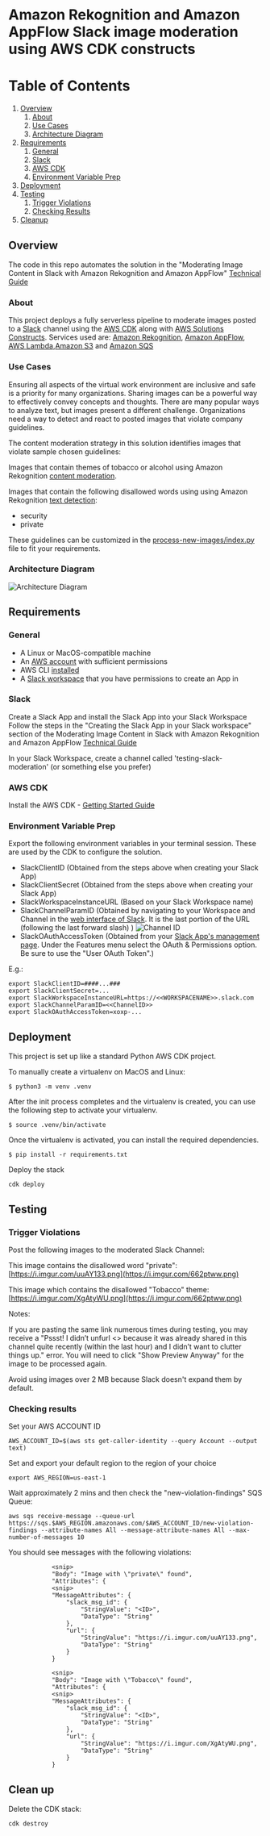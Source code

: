 
# Amazon Rekognition and Amazon AppFlow Slack image moderation using AWS CDK constructs

# Table of Contents
1. [Overview](#overview)
    1. [About](#about)
    2. [Use Cases](#use-cases)
    3. [Architecture Diagram](#architecture-diagram)
2. [Requirements](#requirements)
    1. [General](#general)
    2. [Slack](#slack)
    3. [AWS CDK](#aws-cdk)
    4. [Environment Variable Prep](#environment-variable-prep)
3. [Deployment](#deployment) 
4. [Testing](#testing)
    1. [Trigger Violations](#trigger-violations)
    2. [Checking Results](#checking-results)
5. [Cleanup](#cleanup)

## Overview
The code in this repo automates the solution in the "Moderating Image Content in Slack with Amazon Rekognition and Amazon AppFlow" [Technical Guide](https://docs.aws.amazon.com/whitepapers/latest/moderating-image-content-in-slack/moderating-image-content-in-slack.html)

### About 
This project deploys a fully serverless pipeline to moderate images posted to a [Slack](https://slack.com/) channel using the [AWS CDK](https://aws.amazon.com/cdk/) along with [AWS Solutions Constructs](https://aws.amazon.com/solutions/constructs/). Services used are: [Amazon Rekognition](https://aws.amazon.com/rekognition/), [Amazon AppFlow](https://aws.amazon.com/appflow/), [AWS Lambda](https://aws.amazon.com/lambda/),[Amazon S3](https://aws.amazon.com/s3/) and [Amazon SQS](https://aws.amazon.com/sqs/)

### Use Cases
Ensuring all aspects of the virtual work environment are inclusive and safe is a priority for many organizations. Sharing images can be a powerful way to effectively convey concepts and thoughts. There are many popular ways to analyze text, but images present a different challenge. Organizations need a way to detect and react to posted images that violate company guidelines.

The content moderation strategy in this solution identifies images that violate sample chosen guidelines:

Images that contain themes of tobacco or alcohol using Amazon Rekognition [content moderation](https://docs.aws.amazon.com/rekognition/latest/dg/moderation.html).

Images that contain the following disallowed words using using Amazon Rekognition [text detection](https://docs.aws.amazon.com/rekognition/latest/dg/text-detection.html):
* security
* private

These guidelines can be customized in the [process-new-images/index.py](process-new-images/index.py) file to fit your requirements.

### Architecture Diagram 
![Architecture Diagram](images/arch-diagram.png?raw=true)

## Requirements 

### General 
* A Linux or MacOS-compatible machine
* An [AWS account](https://aws.amazon.com/premiumsupport/knowledge-center/create-and-activate-aws-account/) with sufficient permissions
* AWS CLI [installed](https://docs.aws.amazon.com/cli/latest/userguide/cli-chap-install.html)
* A [Slack workspace](https://slack.com/help/articles/206845317-Create-a-Slack-workspace) that you have permissions to create an App in

### Slack
Create a Slack App and install the Slack App into your Slack Workspace 
Follow the steps in the "Creating the Slack App in your Slack workspace" section of the Moderating Image Content in Slack with Amazon Rekognition and Amazon AppFlow [Technical Guide](https://docs.aws.amazon.com/whitepapers/latest/moderating-image-content-in-slack/creating-the-slack-app-in-your-slack-workspace.html)

In your Slack Workspace, create a channel called 'testing-slack-moderation' (or something else you prefer)

### AWS CDK
Install the AWS CDK - [Getting Started Guide](https://docs.aws.amazon.com/cdk/latest/guide/getting_started.html)

### Environment Variable Prep
Export the following environment variables in your terminal session. These are used by the CDK to configure the solution. 

* SlackClientID (Obtained from the steps above when creating your Slack App)
* SlackClientSecret (Obtained from the steps above when creating your Slack App)
* SlackWorkspaceInstanceURL (Based on your Slack Workspace name)
* SlackChannelParamID (Obtained by navigating to your Workspace and Channel in the [web interface of Slack](https://app.slack.com/). It is the last portion of the URL (following the last forward slash) )
![Channel ID](/images/channel-id.png)
* SlackOAuthAccessToken (Obtained from your [Slack App's management page](https://api.slack.com/apps). Under the Features menu select the OAuth & Permissions option. Be sure to use the "User OAuth Token".)


E.g.:
```
export SlackClientID=####...###
export SlackClientSecret=...
export SlackWorkspaceInstanceURL=https://<<WORKSPACENAME>>.slack.com
export SlackChannelParamID=<<ChannelID>>
export SlackOAuthAccessToken=xoxp-...
```

## Deployment
This project is set up like a standard Python AWS CDK project.  

To manually create a virtualenv on MacOS and Linux:

```
$ python3 -m venv .venv
```

After the init process completes and the virtualenv is created, you can use the following
step to activate your virtualenv.

```
$ source .venv/bin/activate
```

Once the virtualenv is activated, you can install the required dependencies.

```
$ pip install -r requirements.txt
```

Deploy the stack 
```
cdk deploy
```

## Testing

### Trigger Violations
Post the following images to the moderated Slack Channel:

This image contains the disallowed word "private": [https://i.imgur.com/uuAY133.png](https://i.imgur.com/662ptww.png)

This image which contains the disallowed "Tobacco" theme: [https://i.imgur.com/XgAtyWU.png](https://i.imgur.com/662ptww.png)

Notes:

If you are pasting the same link numerous times during testing, you may receive a "Pssst! I didn’t unfurl <<URL>> because it was already shared in this channel quite recently (within the last hour) and I didn’t want to clutter things up." error. You will need to click "Show Preview Anyway" for the image to be processed again.

Avoid using images over 2 MB because Slack doesn't expand them by default. 

### Checking results
Set your AWS ACCOUNT ID
```
AWS_ACCOUNT_ID=$(aws sts get-caller-identity --query Account --output text)
```

Set and export your default region to the region of your choice
```
export AWS_REGION=us-east-1
```

Wait approximately 2 mins and then check the "new-violation-findings" SQS Queue:
```
aws sqs receive-message --queue-url https://sqs.$AWS_REGION.amazonaws.com/$AWS_ACCOUNT_ID/new-violation-findings --attribute-names All --message-attribute-names All --max-number-of-messages 10
```

You should see messages with the following violations: 
```
            <snip>
            "Body": "Image with \"private\" found",
            "Attributes": {
            <snip>
            "MessageAttributes": {
                "slack_msg_id": {
                    "StringValue": "<ID>",
                    "DataType": "String"
                },
                "url": {
                    "StringValue": "https://i.imgur.com/uuAY133.png",
                    "DataType": "String"
                }
            }
```

```
            <snip>
            "Body": "Image with \"Tobacco\" found",
            "Attributes": {
            <snip>
            "MessageAttributes": {
                "slack_msg_id": {
                    "StringValue": "<ID>",
                    "DataType": "String"
                },
                "url": {
                    "StringValue": "https://i.imgur.com/XgAtyWU.png",
                    "DataType": "String"
                }
            }
```

## Clean up
Delete the CDK stack:
```
cdk destroy
```
